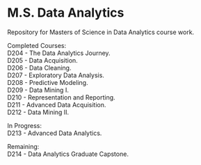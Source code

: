 # M.S. Data Analytics
Repository for Masters of Science in Data Analytics course work.

Completed Courses: <br />
D204 - The Data Analytics Journey.      
D205 - Data Acquisition.       
D206 - Data Cleaning.                  
D207 - Exploratory Data Analysis. <br />
D208 - Predictive Modeling. <br />
D209 - Data Mining I.<br />
D210 - Representation and Reporting. <br />
D211 - Advanced Data Acquisition. <br />
D212 - Data Mining II. <br />

In Progress: <br />
D213 - Advanced Data Analytics. <br />

Remaining: <br />
D214 - Data Analytics Graduate Capstone.